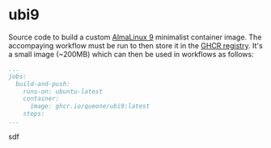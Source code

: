 # ubi9

Source code to build a custom [AlmaLinux 9](https://almalinux.org/) minimalist container image. The accompaying workflow must be run to then store it in the [GHCR registry](https://github.blog/news-insights/product-news/introducing-github-container-registry/). It's a small image (~200MB) which can then be used in workflows as follows: 

```yaml
...
jobs:
  build-and-push:
    runs-on: ubuntu-latest
    container:
      image: ghcr.io/queone/ubi9:latest
    steps:
...
```

sdf
